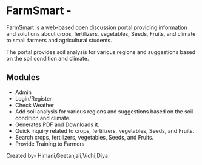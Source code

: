 # FarmSmart -

FarmSmart is a web-based open discussion portal providing information and solutions about crops, fertilizers, vegetables, Seeds, Fruits, and climate to small farmers and agricultural students.<br>

The portal provides soil analysis for various regions and suggestions based on the soil condition and climate. 


## Modules 
- Admin
- Login/Register
- Check Weather
- Add soil analysis for various regions and suggestions based on the soil condition and climate.
- Generates PDF and Downloads it.
- Quick inquiry related to crops, fertilizers, vegetables, Seeds, and Fruits.
- Search crops, fertilizers, vegetables, Seeds, and Fruits.
- Provide Training to Farmers
  


Created by- Himani,Geetanjali,Vidhi,Diya
